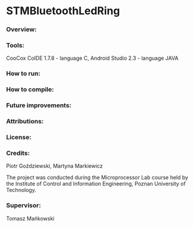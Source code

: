 ﻿# STMBluetoothLedRing

### Overview:

### Tools: 
CooCox CoIDE 1.7.8 - language C,
Android Studio 2.3 - language JAVA

### How to run:

### How to compile:

### Future improvements:

### Attributions:

### License:

### Credits:
Piotr Goździewski,
Martyna Markiewicz

The project was conducted during the Microprocessor Lab course held by the Institute of Control and Information Engineering, Poznan University of Technology.

### Supervisor:
Tomasz Mańkowski

